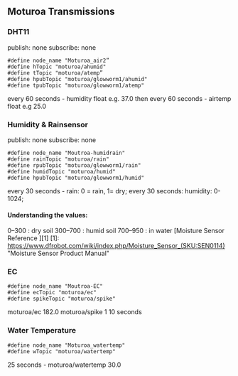 ## Moturoa Transmissions ##

### DHT11 ###
publish: none
subscribe: none
```
#define node_name "Moturoa_air2”
#define hTopic "moturoa/ahumid"
#define tTopic "moturoa/atemp”
#define hpubTopic "moturoa/glowworm1/ahumid"
#define tpubTopic "moturoa/glowworm1/atemp"
```
every 60 seconds - humidity float e.g. 37.0
then every 60 seconds - airtemp float e.g 25.0

### Humidity & Rainsensor ###
publish: none
subscribe: none
```
#define node_name "Moutroa-humidrain"
#define rainTopic "moturoa/rain"
#define rpubTopic "moturoa/glowworm1/rain"
#define humidTopic "moturoa/humid"
#define hpubTopic "moturoa/glowworm1/humid"
```
every 30 seconds - rain: 0 = rain, 1= dry;
every 30 seconds: humidity: 0-1024; 
#### Understanding the values: ####
0–300 : dry soil
300–700 : humid soil
700–950 : in water
[Moisture Sensor Reference ][1]
[1]: https://www.dfrobot.com/wiki/index.php/Moisture_Sensor_(SKU:SEN0114) "Moisture Sensor Product Manual"

### EC ###
```
#define node_name "Moutroa-EC"
#define ecTopic "moturoa/ec"
#define spikeTopic "moturoa/spike"
```
moturoa/ec 182.0
moturoa/spike 1
10 seconds

### Water Temperature ###
```
#define node_name "Moturoa_watertemp"
#define wTopic "moturoa/watertemp"
```
25 seconds - 
moturoa/watertemp 30.0

